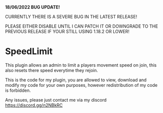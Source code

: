 **18/06/2022 BUG UPDATE!**

CURRENTLY THERE IS A SEVERE BUG IN THE LATEST RELEASE!

PLEASE EITHER DISABLE UNTIL I CAN PATCH IT OR DOWNGRADE TO THE PREVIOUS RELEASE IF YOUR STILL USING 1.18.2 OR LOWER!


# SpeedLimit
This plugin allows an admin to limit a players movement speed on join, this also resets there speed everytime they rejoin.

This is the code for my plugin, you are allowed to view, download and modify my code for your own purposes, however redistribution of my code is forbidden.

Any issues, please just contact me via my discord https://discord.gg/n2NBkRC
